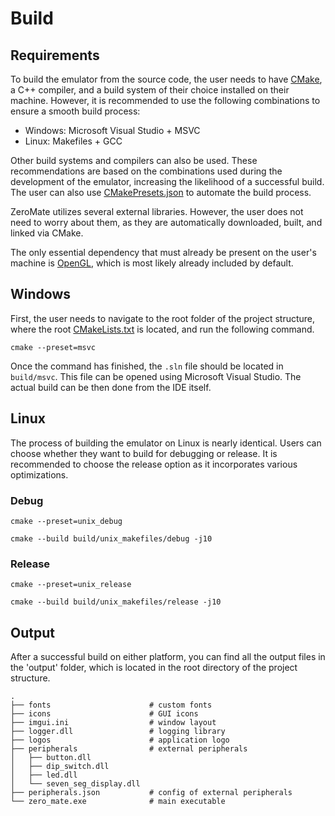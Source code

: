 # Build

## Requirements

To build the emulator from the source code, the user needs to have [CMake](https://cmake.org/), a C++ compiler, and a build system of their choice installed on their machine. However, it is recommended to use the following combinations to ensure a smooth build process:

- Windows: Microsoft Visual Studio + MSVC
- Linux: Makefiles + GCC

Other build systems and compilers can also be used. These recommendations are based on the combinations used during the development of the emulator, increasing the likelihood of a successful build. The user can also use [CMakePresets.json](../CMakePresets.json) to automate the build process.

ZeroMate utilizes several external libraries. However, the user does not need to worry about them, as they are automatically downloaded, built, and linked via CMake.

The only essential dependency that must already be present on the user's machine is [OpenGL](https://www.opengl.org/), which is most likely already included by default.

## Windows

First, the user needs to navigate to the root folder of the project structure, where the root [CMakeLists.txt](../CMakeLists.txt) is located, and run the following command.

```
cmake --preset=msvc
```

Once the command has finished, the `.sln` file should be located in `build/msvc`. This file can be opened using Microsoft Visual Studio. The actual build can be then done from the IDE itself.

## Linux

The process of building the emulator on Linux is nearly identical. Users can choose whether they want to build for debugging or release. It is recommended to choose the release option as it incorporates various optimizations.

### Debug

```
cmake --preset=unix_debug
```

```
cmake --build build/unix_makefiles/debug -j10
```
### Release

```
cmake --preset=unix_release
```

```
cmake --build build/unix_makefiles/release -j10
```

## Output

After a successful build on either platform, you can find all the output files in the 'output' folder, which is located in the root directory of the project structure.

```
.
├── fonts                      # custom fonts
├── icons                      # GUI icons
├── imgui.ini                  # window layout
├── logger.dll                 # logging library
├── logos                      # application logo
├── peripherals                # external peripherals
│   ├── button.dll
│   ├── dip_switch.dll
│   ├── led.dll
│   └── seven_seg_display.dll
├── peripherals.json           # config of external peripherals
└── zero_mate.exe              # main executable
```